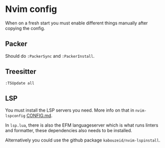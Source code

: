 # Nvim config

When on a fresh start you must enable different things manually after copying the config.

## Packer
Should do `:PackerSync` and `:PackerInstall`.

## Treesitter
`:TSUpdate all`

## LSP
You must install the LSP servers you need. More info on that in `nvim-lspconfig` [CONFIG.md](https://github.com/neovim/nvim-lspconfig/blob/master/CONFIG.md).

In `lsp.lua`, there is also the EFM languageserver which is what runs linters and formatter, these dependencies also needs to be installed.

Alternatively you could use the github package `kabouzeid/nvim-lspinstall`.
